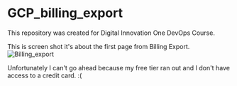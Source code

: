 # GCP_billing_export
This repository was created for Digital Innovation One DevOps Course.

This is screen shot it's about the first page from Billing Export.
![Billing_export](https://user-images.githubusercontent.com/48163195/209930336-e46ff156-57b4-45e3-a1c4-cbf8277ea22b.png)

Unfortunately I can't go ahead because my free tier ran out and I don't have access to a credit card. :(
